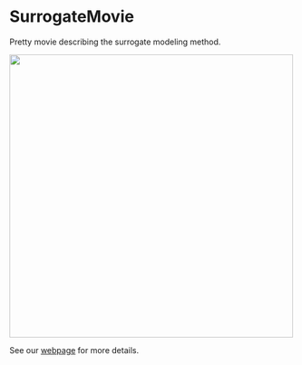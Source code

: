 # SurrogateMovie
Pretty movie describing the surrogate modeling method.

<img src="docs/movies/full_movie.gif" width="500"/>

See our [webpage](https://vijayvarma392.github.io/SurrogateMovie/) for more
details.
